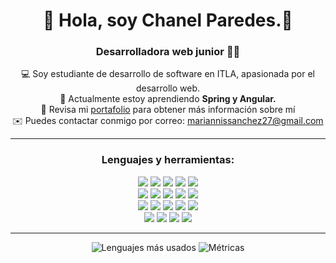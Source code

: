 <h1 align="center"> 🌸 Hola, soy Chanel Paredes.🌸 </h1>
<h3 align="center">Desarrolladora web junior 👩‍💻</h3>
<div align="center">
💻 Soy estudiante de desarrollo de software en ITLA, apasionada por el desarrollo web. <br>
🧩 Actualmente estoy aprendiendo <b> Spring y Angular. </b> <br>
🚀 Revisa mi <a href="https://chanelp.github.io/">portafolio</a> para obtener más información sobre mí <br>
✉️ Puedes contactar conmigo por correo: <a href="mailto:mariannissanchez27@gmail.com">mariannissanchez27@gmail.com</a> <br>
<div>
  
<hr>
<h3 align="center"> Lenguajes y herramientas: </h3>
  
<div align="center">
  <img src = "https://img.shields.io/badge/Java-ED8B00?style=for-the-badge&logo=openjdk&logoColor=white" />
  <img src="https://img.shields.io/badge/Spring-6DB33F?style=for-the-badge&logo=spring&logoColor=white" />
  <img src = "https://img.shields.io/badge/angular-%23DD0031.svg?style=for-the-badge&logo=angular&logoColor=white" />
  <img src = "https://img.shields.io/badge/javascript-%23323330.svg?style=for-the-badge&logo=javascript&logoColor=%23F7DF1E" />
  <img src = "https://img.shields.io/badge/typescript-%23007ACC.svg?style=for-the-badge&logo=typescript&logoColor=white" />
</div>
  
<div align="center">
  <img src = "https://img.shields.io/badge/html5-%23E34F26.svg?style=for-the-badge&logo=html5&logoColor=white">
  <img src = "https://img.shields.io/badge/css3-%231572B6.svg?style=for-the-badge&logo=css3&logoColor=white">
  <img src="https://img.shields.io/badge/Sass-CC6699?style=for-the-badge&logo=sass&logoColor=white" />
  <img src="https://img.shields.io/badge/Tailwind_CSS-38B2AC?style=for-the-badge&logo=tailwind-css&logoColor=white">
  <img src="https://img.shields.io/badge/bootstrap-%23563D7C.svg?style=for-the-badge&logo=bootstrap&logoColor=white">
</div>
  
<div align="center">
  <img src="https://img.shields.io/badge/git-%23F05033.svg?style=for-the-badge&logo=git&logoColor=white">
  <img src="https://img.shields.io/badge/c%23-%23239120.svg?style=for-the-badge&logo=c-sharp&logoColor=white">
  <img src="https://img.shields.io/badge/Azure_DevOps-0078D7?style=for-the-badge&logo=azure-devops&logoColor=white">
  <img src="https://img.shields.io/badge/IntelliJ_IDEA-000000.svg?style=for-the-badge&logo=intellij-idea&logoColor=white"/>
  <img src="https://img.shields.io/badge/Visual%20Studio%20Code-0078d7.svg?style=for-the-badge&logo=visual-studio-code&logoColor=white">
</div>
  
  <div align="center">
    <img src="https://img.shields.io/badge/Microsoft%20SQL%20Sever-CC2927?style=for-the-badge&logo=microsoft%20sql%20server&logoColor=white">
    <img src="https://img.shields.io/badge/MySQL-00000F?style=for-the-badge&logo=mysql&logoColor=white">
  <img src="https://img.shields.io/badge/PostgreSQL-316192?style=for-the-badge&logo=postgresql&logoColor=white">
  <img src="https://img.shields.io/badge/Visual%20Studio-5C2D91.svg?style=for-the-badge&logo=visual-studio&logoColor=white">
</div>
  <hr>
<div align="center">
  <img src="https://github-readme-stats.vercel.app/api/top-langs/?username=chanelp&layout=compact" alt="Lenguajes más usados"/>
  <img src="https://github-readme-stats.vercel.app/api?username=chanelp&show_icons=true&theme=radical" alt="Métricas"/>
 </div>
  
<!--

<img src="https://img.shields.io/badge/PyCharm-000000.svg?&style=for-the-badge&logo=PyCharm&logoColor=white">

  <img src = "https://img.shields.io/badge/Python-14354C?style=for-the-badge&logo=python&logoColor=white">
**Chanelp/Chanelp** is a ✨ _special_ ✨ repository because its `README.md` (this file) appears on your GitHub profile.

Here are some ideas to get you started:

- 🔭 I’m currently working on ...
- 🌱 I’m currently learning ...
- 👯 I’m looking to collaborate on ...
- 🤔 I’m looking for help with ...
- 💬 Ask me about ...
- 📫 How to reach me: ...
- 😄 Pronouns: ...
- ⚡ Fun fact: ...
-->
